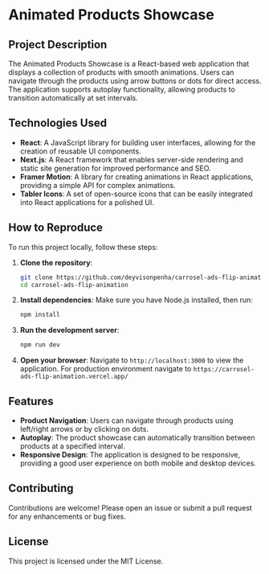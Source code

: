 # Animated Products Showcase

## Project Description
The Animated Products Showcase is a React-based web application that displays a collection of products with smooth animations. Users can navigate through the products using arrow buttons or dots for direct access. The application supports autoplay functionality, allowing products to transition automatically at set intervals.

## Technologies Used
- **React**: A JavaScript library for building user interfaces, allowing for the creation of reusable UI components.
- **Next.js**: A React framework that enables server-side rendering and static site generation for improved performance and SEO.
- **Framer Motion**: A library for creating animations in React applications, providing a simple API for complex animations.
- **Tabler Icons**: A set of open-source icons that can be easily integrated into React applications for a polished UI.

## How to Reproduce
To run this project locally, follow these steps:

1. **Clone the repository**:
   ```bash
   git clone https://github.com/deyvisonpenha/carrosel-ads-flip-animation.git
   cd carrosel-ads-flip-animation
   ```

2. **Install dependencies**:
   Make sure you have Node.js installed, then run:
   ```bash
   npm install
   ```

3. **Run the development server**:
   ```bash
   npm run dev
   ```

4. **Open your browser**:
   Navigate to `http://localhost:3000` to view the application.
   For production environment navigate to `https://carrosel-ads-flip-animation.vercel.app/`

## Features
- **Product Navigation**: Users can navigate through products using left/right arrows or by clicking on dots.
- **Autoplay**: The product showcase can automatically transition between products at a specified interval.
- **Responsive Design**: The application is designed to be responsive, providing a good user experience on both mobile and desktop devices.

## Contributing
Contributions are welcome! Please open an issue or submit a pull request for any enhancements or bug fixes.

## License
This project is licensed under the MIT License.